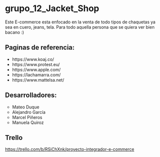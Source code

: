 # grupo_12_Jacket_Shop

Este E-commerce esta enfocado en la venta de todo tipos de chaquetas ya sea en cuero, jeans, tela. Para todo aquella persona que se quiera ver bien bacano :)

## Paginas de referencia:

<ul>
<li>https://www.koaj.co/</li>
<li>https://www.protest.eu/</li>
<li>https://www.apple.com/</li>
<li>https://lachamarra.com/</li>
<li>https://www.mattelsa.net/</li>
</ul>

## Desarrolladores:

<ul>
<li type="circle">Mateo Duque</li>
<li type="circle">Alejandro García</li>
<li type="circle">Marcel Piñeros</li>
<li type="circle">Manuela Quiroz</li>
</ul>

## Trello

https://trello.com/b/RSiChXnk/proyecto-integrador-e-commerce
